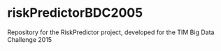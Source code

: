 # riskPredictorBDC2005
Repository for the RiskPredictor project, developed for the TIM Big Data Challenge 2015
